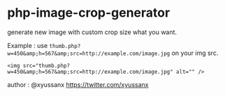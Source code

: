 # php-image-crop-generator
generate new image with custom crop size what you want. 

Example : use `thumb.php?w=450&amp;h=567&amp;src=http://example.com/image.jpg` on your img src.
```
<img src="thumb.php?w=450&amp;h=567&amp;src=http://example.com/image.jpg" alt="" />
```

author : @xyussanx https://twitter.com/xyussanx

